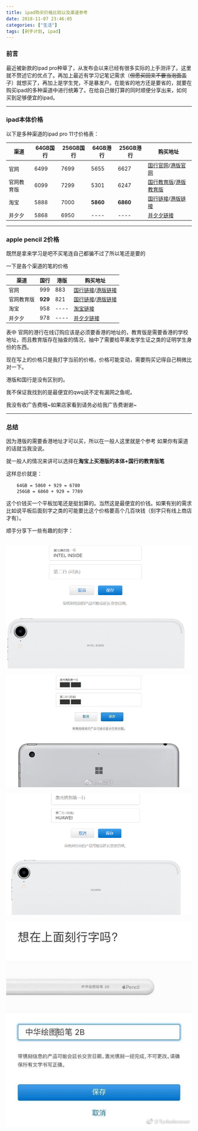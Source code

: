 ```yaml
---
title: ipad购买价格比较以及渠道参考
date: 2018-11-07 23:46:05
categories: ["生活"]
tags: [剁手计划, ipad]
---
```


### 前言

最近被新款的ipad pro种草了，从发布会以来已经有很多实际的上手测评了。这里就不赘述它的优点了。再加上最近有学习记笔记需求（~~但愿买回来不要当泡面盖了~~）就想买了，再加上是学生党，不是暴发户。在能省的地方还是要省的，就要在购买ipad的多种渠道中进行统筹了。在给自己做打算的同时顺便分享出来，如何买到足够便宜的ipad。

---

### ipad本体价格

以下是多种渠道的ipad pro 11寸价格表：

| 渠道       | 64GB国行 | 256GB国行 | 64GB港行 | 256GB港行 | 购买地址                                                     |
| ---------- | -------- | --------- | -------- | --------- | ------------------------------------------------------------ |
| 官网       | 6499     | 7699      | 5655     | 6627      | [国行官网](https://www.apple.com/cn/)/[港版官网](https://www.apple.com/cn-hk/) |
| 官网教育版 | 6099     | 7299      | 5301     | 6247      | [国行教育版](https://www.apple.com/cn-k12/shop)/[港版教育版](https://www.apple.com/hk-zh-hiEd/shop) |
| 淘宝       | 5888     | 7000      | **5860** | **6860**  | [国行链接](http://m.yeeoq.top/h.3k33oja?sm=b62e27)/[港版链接](http://m.yeeoq.top/h.3k34T7F?sm=040249) |
| 并夕夕     | 5868     | 6950      | ----     | ----      | [并夕夕链接](https://mobile.yangkeduo.com/goods2.html?goods_id=3819864084&ts=1541610331102&page_from=23&state=) |

---

### apple pencil 2价格

既然是拿来学习是吧不买笔连自己都骗不过了所以笔还是要的

一下是各个渠道的笔的价格

| 渠道       | 国行    | 港版 | 购买地址                                                     |
| ---------- | ------- | ---- | ------------------------------------------------------------ |
| 官网       | 999     | 883  | [国行链接](https://www.apple.com/cn/shop/product/MU8F2)/[港版链接](https://www.apple.com/hk-zh/shop/product/MU8F2/apple-pencil-%E7%AC%AC-2-%E4%BB%A3) |
| 官网教育版 | **929** | 821  | [国行链接](https://www.apple.com/cn-k12/shop/product/MU8F2)/[港版链接](https://www.apple.com/hk-zh-hiEd/shop/product/MU8F2/apple-pencil-%E7%AC%AC-2-%E4%BB%A3) |
| 淘宝       | 958     | ---- | [淘宝链接](http://m.yeeoq.top/h.39CJaYu?sm=8f5bf7)           |
| 并夕夕     | 978     | ---- | [并夕夕链接]( https://mobile.yangkeduo.com/goods2.html?goods_id=4008029163&ts=1541611724710&page_from=0 ) |

表中 官网的港行在线订购应该是必须要香港的地址的，教育版是需要香港的学校地址，而且教育版存在抽查的情况，抽中了需要给苹果发学生证之类的证明学生身份的东西。

现在写上的价格只是我打字当前的价格，价格可能变动，需要购买记得自己稍微比对一下。

港版和国行是没有区别的。

我不保证我找到的是最便宜的qwq说不定有漏网之鱼呢。

我没有收广告费哦~如果店家看到请务必给我广告费谢谢~

----

### 总结

因为港版的需要香港地址才可以买，所以在一般人这里就是个参考 如果你有渠道的话就当我没说。

就一般人的情况来讲可以选择在**淘宝上买港版的本体+国行的教育版笔**

这样总价就是：

```
	64GB = 5860 + 929 = 6780
	256GB = 6860 + 929 = 7789
```

这个价钱买一个平板加笔还是挺划算的。当然这是最便宜的价钱。如果有别的需求比如说平板后面刻字之类的可能要比这个价格要高个几百块钱（刻字只有线上商店才有）。

顺手分享下一些有趣的刻字：

​	![1](ipadpro11buy\1.png)

![2](ipadpro11buy\2.jpg)

![3](ipadpro11buy\3.png)

![4](ipadpro11buy\4.jpg)